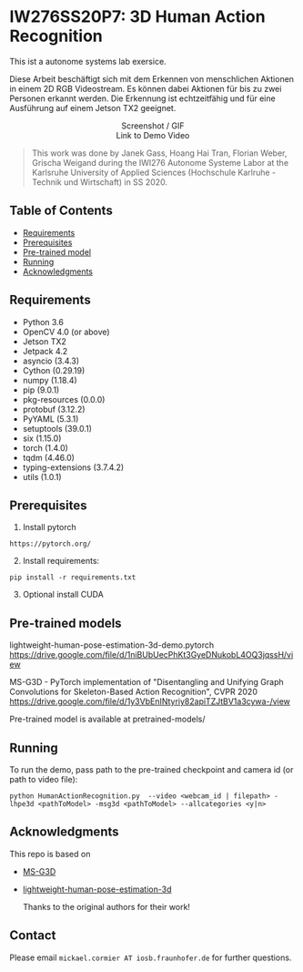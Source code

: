 # IW276SS20P7: 3D Human Action Recognition

This ist a autonome systems lab exersice.

Diese Arbeit beschäftigt sich mit dem Erkennen von menschlichen Aktionen in einem 2D RGB Videostream. Es können dabei Aktionen für bis zu zwei Personen erkannt werden. Die Erkennung ist echtzeitfähig und für eine Ausführung auf einem Jetson TX2 geeignet.

<p align="center">
  Screenshot / GIF <br />
  Link to Demo Video
</p>

> This work was done by Janek Gass, Hoang Hai Tran, Florian Weber, Grischa Weigand during the IWI276 Autonome Systeme Labor at the Karlsruhe University of Applied Sciences (Hochschule Karlruhe - Technik und Wirtschaft) in SS 2020.

## Table of Contents

- [Requirements](#requirements)
- [Prerequisites](#prerequisites)
- [Pre-trained model](#pre-trained-model)
- [Running](#running)
- [Acknowledgments](#acknowledgments)

## Requirements

- Python 3.6
- OpenCV 4.0 (or above)
- Jetson TX2
- Jetpack 4.2
- asyncio (3.4.3)
- Cython (0.29.19)
- numpy (1.18.4)
- pip (9.0.1)
- pkg-resources (0.0.0)
- protobuf (3.12.2)
- PyYAML (5.3.1)
- setuptools (39.0.1)
- six (1.15.0)
- torch (1.4.0)
- tqdm (4.46.0)
- typing-extensions (3.7.4.2)
- utils (1.0.1)

## Prerequisites

1. Install pytorch

```
https://pytorch.org/
```

2. Install requirements:

```
pip install -r requirements.txt
```

3. Optional install CUDA

## Pre-trained models <a name="pre-trained-models"/>

lightweight-human-pose-estimation-3d-demo.pytorch
https://drive.google.com/file/d/1niBUbUecPhKt3GyeDNukobL4OQ3jqssH/view

MS-G3D - PyTorch implementation of "Disentangling and Unifying Graph Convolutions for Skeleton-Based Action Recognition", CVPR 2020
https://drive.google.com/file/d/1y3VbEnINtyriy82apiTZJtBV1a3cywa-/view

Pre-trained model is available at pretrained-models/

## Running

To run the demo, pass path to the pre-trained checkpoint and camera id (or path to video file):

```
python HumanActionRecognition.py  --video <webcam_id | filepath> -lhpe3d <pathToModel> -msg3d <pathToModel> --allcategories <y|n>
```

## Acknowledgments

This repo is based on

- [MS-G3D](https://github.com/kenziyuliu/MS-G3D)
- [lightweight-human-pose-estimation-3d](https://github.com/Daniil-Osokin/lightweight-human-pose-estimation-3d-demo.pytorch)

  Thanks to the original authors for their work!

## Contact

Please email `mickael.cormier AT iosb.fraunhofer.de` for further questions.
